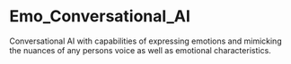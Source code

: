 # Emo_Conversational_AI
Conversational AI with capabilities of expressing emotions and mimicking the nuances of any persons voice as well as emotional characteristics.
